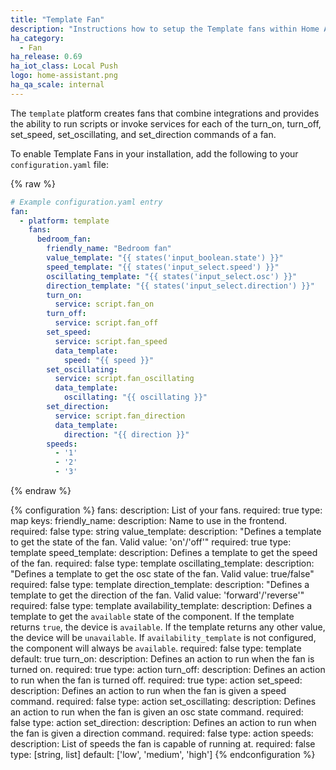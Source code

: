 ```yaml
---
title: "Template Fan"
description: "Instructions how to setup the Template fans within Home Assistant."
ha_category:
  - Fan
ha_release: 0.69
ha_iot_class: Local Push
logo: home-assistant.png
ha_qa_scale: internal
---
```


The `template` platform creates fans that combine integrations and provides the
ability to run scripts or invoke services for each of the turn_on, turn_off, set_speed,
set_oscillating, and set_direction commands of a fan.

To enable Template Fans in your installation, add the following to your
`configuration.yaml` file:

{% raw %}

```yaml
# Example configuration.yaml entry
fan:
  - platform: template
    fans:
      bedroom_fan:
        friendly_name: "Bedroom fan"
        value_template: "{{ states('input_boolean.state') }}"
        speed_template: "{{ states('input_select.speed') }}"
        oscillating_template: "{{ states('input_select.osc') }}"
        direction_template: "{{ states('input_select.direction') }}"
        turn_on:
          service: script.fan_on
        turn_off:
          service: script.fan_off
        set_speed:
          service: script.fan_speed
          data_template:
            speed: "{{ speed }}"
        set_oscillating:
          service: script.fan_oscillating
          data_template:
            oscillating: "{{ oscillating }}"
        set_direction:
          service: script.fan_direction
          data_template:
            direction: "{{ direction }}"
        speeds:
          - '1'
          - '2'
          - '3'
```

{% endraw %}

{% configuration %}
  fans:
    description: List of your fans.
    required: true
    type: map
    keys:
      friendly_name:
        description: Name to use in the frontend.
        required: false
        type: string
      value_template:
        description: "Defines a template to get the state of the fan. Valid value: 'on'/'off'"
        required: true
        type: template
      speed_template:
        description: Defines a template to get the speed of the fan.
        required: false
        type: template
      oscillating_template:
        description: "Defines a template to get the osc state of the fan. Valid value: true/false"
        required: false
        type: template
      direction_template:
        description: "Defines a template to get the direction of the fan. Valid value: 'forward'/'reverse'"
        required: false
        type: template
      availability_template:
        description: Defines a template to get the `available` state of the component. If the template returns `true`, the device is `available`. If the template returns any other value, the device will be `unavailable`. If `availability_template` is not configured, the component will always be `available`.
        required: false
        type: template
        default: true
      turn_on:
        description: Defines an action to run when the fan is turned on.
        required: true
        type: action
      turn_off:
        description: Defines an action to run when the fan is turned off.
        required: true
        type: action
      set_speed:
        description: Defines an action to run when the fan is given a speed command.
        required: false
        type: action
      set_oscillating:
        description: Defines an action to run when the fan is given an osc state command.
        required: false
        type: action
      set_direction:
        description: Defines an action to run when the fan is given a direction command.
        required: false
        type: action
      speeds:
        description: List of speeds the fan is capable of running at.
        required: false
        type: [string, list]
        default: ['low', 'medium', 'high']
{% endconfiguration %}
